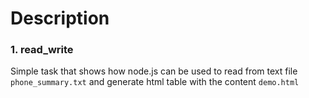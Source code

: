 Description
================

### 1. read_write

Simple task that shows how node.js can be used to read from text file `phone_summary.txt` and generate html table with the content `demo.html`
